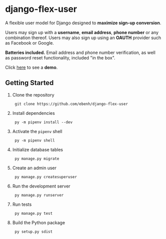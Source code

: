 # django-flex-user

A flexible user model for Django designed to **maximize sign-up conversion**.

Users may sign up with a **username**, **email address**, **phone number** or any combination thereof. Users may also
sign up using an **OAUTH** provider such as Facebook or Google.

**Batteries included.** Email address and phone number verification, as well as password reset functionality, included
"in the box".

Click [here](https://django-flex-user.herokuapp.com/) to see a **demo**.

## Getting Started

1. Clone the repository

        git clone https://github.com/ebenh/django-flex-user

2. Install dependencies

        py -m pipenv install --dev

3. Activate the `pipenv` shell

        py -m pipenv shell

4. Initialize database tables

        py manage.py migrate

5. Create an admin user

        py manage.py createsuperuser

6. Run the development server

        py manage.py runserver

7. Run tests

        py manage.py test

8. Build the Python package

        py setup.py sdist